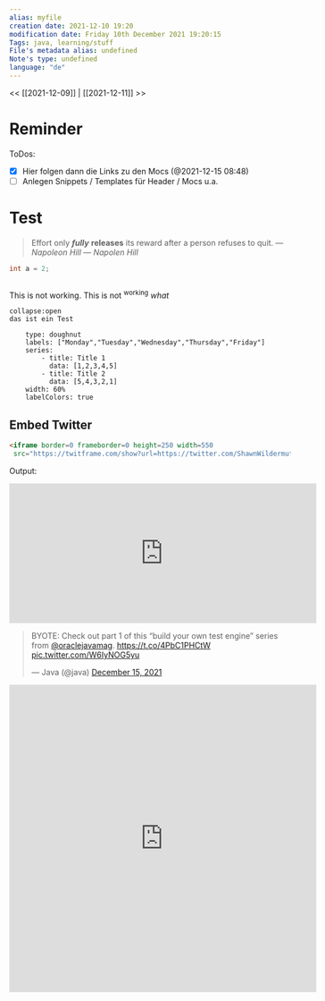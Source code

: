 ```yaml
---
alias: myfile
creation date: 2021-12-10 19:20
modification date: Friday 10th December 2021 19:20:15
Tags: java, learning/stuff
File's metadata alias: undefined
Note's type: undefined
language: "de"
---
```


<< [[2021-12-09]] | [[2021-12-11]] >>

# Reminder
ToDos:
- [x] Hier folgen dann die Links zu den Mocs (@2021-12-15 08:48)
- [ ] Anlegen Snippets / Templates für Header / Mocs u.a.
# Test

> Effort only ***fully*** **releases** its reward after a person refuses to quit.
> &mdash; <cite>Napoleon Hill</cite>
> &mdash; _Napolen Hill_ 


```csharp 
int a = 2;


```

```
```

This is not working. This is not <sup>working</sup>
_what_

```ad-fail
collapse:open
das ist ein Test
```

```chart
	type: doughnut
 	labels: ["Monday","Tuesday","Wednesday","Thursday","Friday"]
 	series:
 		- title: Title 1
 		  data: [1,2,3,4,5]
 		- title: Title 2
 		  data: [5,4,3,2,1]
	width: 60%
	labelColors: true
```

## Embed Twitter
```html
<iframe border=0 frameborder=0 height=250 width=550  
 src="https://twitframe.com/show?url=https://twitter.com/ShawnWildermuth/status/1470941146771771395?s=20"></iframe>
```
Output:
<iframe border=0 frameborder=0 height=250 width=550  
 src="https://twitframe.com/show?url=https://twitter.com/ShawnWildermuth/status/1470941146771771395?s=20"></iframe>
 
 
 <blockquote class="twitter-tweet"><p lang="en" dir="ltr">BYOTE: Check out part 1 of this “build your own test engine” series from <a href="https://twitter.com/Oraclejavamag?ref_src=twsrc%5Etfw">@oraclejavamag</a>. <a href="https://t.co/4PbC1PHCtW">https://t.co/4PbC1PHCtW</a> <a href="https://t.co/W6IyNOG5yu">pic.twitter.com/W6IyNOG5yu</a></p>&mdash; Java (@java) <a href="https://twitter.com/java/status/1471125396108283907?ref_src=twsrc%5Etfw">December 15, 2021</a></blockquote> <script async src="https://platform.twitter.com/widgets.js" charset="utf-8"></script>
 

 
 <iframe border=0 frameborder=0 height=550 width=550  
 src="https://twitframe.com/show?url= https://twitter.com/java/status/1471125396108283907?s=20"></iframe>